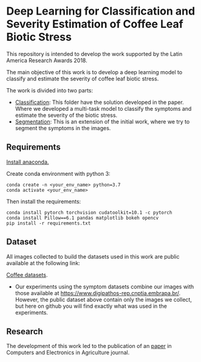 # Deep Learning for Classification and Severity Estimation of Coffee Leaf Biotic Stress

This repository is intended to develop the work supported by the Latin America Research Awards 2018.

The main objective of this work is to develop a deep learning model to classify and estimate the severity of coffee leaf biotic stress.

The work is divided into two parts:

* [Classification](classification/README.md): This folder have the solution developed in the paper. Where we developed a multi-task model to classify the symptoms and estimate the severity of the biotic stress.
* [Segmentation](segmentation/README.md): This is an extension of the initial work, where we try to segment the symptoms in the images.

## Requirements

[Install anaconda.](https://docs.anaconda.com/anaconda/install/)

Create conda environment with python 3:
```
conda create -n <your_env_name> python=3.7
conda activate <your_env_name>
```

Then install the requirements:
```
conda install pytorch torchvision cudatoolkit=10.1 -c pytorch
conda install Pillow==6.1 pandas matplotlib bokeh opencv
pip install -r requirements.txt
```

## Dataset

All images collected to build the datasets used in this work are public available at the following link:

[Coffee datasets](https://drive.google.com/open?id=15YHebAGrx1Vhv8-naave-R5o3Uo70jsm).

* Our experiments using the symptom datasets combine our images with those available at https://www.digipathos-rep.cnptia.embrapa.br/. However, the public dataset above contain only the images we collect, but here on github you will find exactly what was used in the experiments.

## Research

The development of this work led to the publication of an [paper](https://www.sciencedirect.com/science/article/pii/S0168169919313225) in Computers and Electronics in Agriculture journal.
